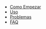 - [Como Empezar](es/gettingstarted.md)
- [Uso](es/using.md)
- [Problemas](es/troubleshooting.md)
- [FAQ](es/faq.md)
